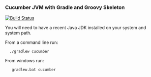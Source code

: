 <h3>Cucumber JVM with Gradle and Groovy Skeleton</h3>

[![Build Status](https://travis-ci.org/d-led/cucumber-groovy-gradle.svg?branch=master)](https://travis-ci.org/d-led/cucumber-groovy-gradle)

You will need to have a recent Java JDK installed on your system and system path.

From a command line run:
```
  ./gradlew cucumber
```
From windows run:
```
   gradlew.bat cucumber
```
